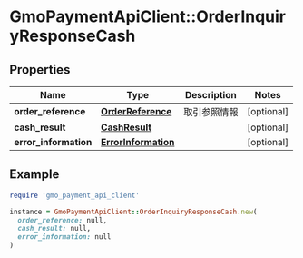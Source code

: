 # GmoPaymentApiClient::OrderInquiryResponseCash

## Properties

| Name | Type | Description | Notes |
| ---- | ---- | ----------- | ----- |
| **order_reference** | [**OrderReference**](OrderReference.md) | 取引参照情報  | [optional] |
| **cash_result** | [**CashResult**](CashResult.md) |  | [optional] |
| **error_information** | [**ErrorInformation**](ErrorInformation.md) |  | [optional] |

## Example

```ruby
require 'gmo_payment_api_client'

instance = GmoPaymentApiClient::OrderInquiryResponseCash.new(
  order_reference: null,
  cash_result: null,
  error_information: null
)
```

